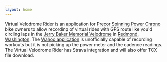```yaml
---
layout: home
---
```


Virtual Velodrome Rider is an application for [Precor Spinning Power Chrono](https://www.precor.com/en-us/commercial/cardio/indoor-cycling/spinner-chrono-power) bike owners to allow recording of virtual rides with GPS route like you'd circling laps in the [Jerry Baker Memorial Velodrome](https://velodrome.org/) in [Redmond, Washington](https://www.google.com/maps/place/Jerry+Baker+Memorial+Velodrome/@47.6659161,-122.1125076,96m/data=!3m1!1e3!4m5!3m4!1s0x0:0x7d3c1ebef878f4c!8m2!3d47.665894!4d-122.1126097). The [Wahoo application](https://play.google.com/store/apps/details?id=com.wahoofitness.fitness) is unofficially capable of recording workouts but it is not picking up the power meter and the cadence readings. The Virtual Velodrome Rider has Strava integration and will also offer TCX file download.
